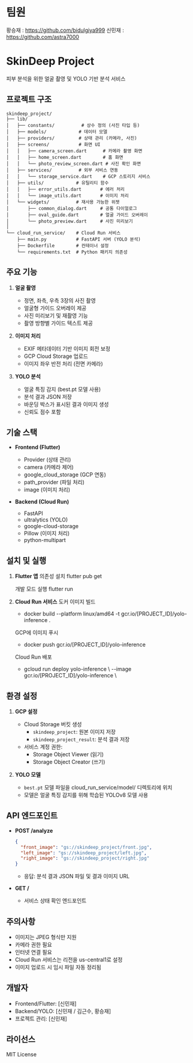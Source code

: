 # 팀원
황승재 : https://github.com/bidulgiya999
신민재 : https://github.com/astra7000

# SkinDeep Project
피부 분석을 위한 얼굴 촬영 및 YOLO 기반 분석 서비스

## 프로젝트 구조
```
skindeep_project/
├── lib/
│   ├── constants/          # 상수 정의 (사진 타입 등)
│   ├── models/            # 데이터 모델
│   ├── providers/         # 상태 관리 (카메라, 사진)
│   ├── screens/           # 화면 UI
│   │   ├── camera_screen.dart      # 카메라 촬영 화면
│   │   ├── home_screen.dart        # 홈 화면
│   │   └── photo_review_screen.dart # 사진 확인 화면
│   ├── services/          # 외부 서비스 연동
│   │   └── storage_service.dart    # GCP 스토리지 서비스
│   ├── utils/            # 유틸리티 함수
│   │   ├── error_utils.dart       # 에러 처리
│   │   └── image_utils.dart       # 이미지 처리
│   └── widgets/          # 재사용 가능한 위젯
│       ├── common_dialog.dart     # 공통 다이얼로그
│       ├── oval_guide.dart        # 얼굴 가이드 오버레이
│       └── photo_preview.dart     # 사진 미리보기
│
└── cloud_run_service/    # Cloud Run 서비스
    ├── main.py           # FastAPI 서버 (YOLO 분석)
    ├── Dockerfile        # 컨테이너 설정
    └── requirements.txt  # Python 패키지 의존성
```


## 주요 기능

1. **얼굴 촬영**
   - 정면, 좌측, 우측 3장의 사진 촬영
   - 얼굴형 가이드 오버레이 제공
   - 사진 미리보기 및 재촬영 기능
   - 촬영 방향별 가이드 텍스트 제공

2. **이미지 처리**
   - EXIF 메타데이터 기반 이미지 회전 보정
   - GCP Cloud Storage 업로드
   - 이미지 좌우 반전 처리 (전면 카메라)

3. **YOLO 분석**
   - 얼굴 특징 감지 (best.pt 모델 사용)
   - 분석 결과 JSON 저장
   - 바운딩 박스가 표시된 결과 이미지 생성
   - 신뢰도 점수 포함

## 기술 스택

- **Frontend (Flutter)**
  - Provider (상태 관리)
  - camera (카메라 제어)
  - google_cloud_storage (GCP 연동)
  - path_provider (파일 처리)
  - image (이미지 처리)

- **Backend (Cloud Run)**
  - FastAPI
  - ultralytics (YOLO)
  - google-cloud-storage
  - Pillow (이미지 처리)
  - python-multipart

## 설치 및 실행

1. **Flutter 앱**
    의존성 설치
    flutter pub get

    개발 모드 실행
    flutter run

2. **Cloud Run 서비스**
    도커 이미지 빌드
    - docker build --platform linux/amd64 -t gcr.io/[PROJECT_ID]/yolo-inference .

    GCP에 이미지 푸시
    - docker push gcr.io/[PROJECT_ID]/yolo-inference

    Cloud Run 배포
    - gcloud run deploy yolo-inference \ --image gcr.io/[PROJECT_ID]/yolo-inference \


## 환경 설정

1. **GCP 설정**
   - Cloud Storage 버킷 생성
     - `skindeep_project`: 원본 이미지 저장
     - `skindeep_project_result`: 분석 결과 저장
   - 서비스 계정 권한:
     - Storage Object Viewer (읽기)
     - Storage Object Creator (쓰기)

2. **YOLO 모델**
   - `best.pt` 모델 파일을 cloud_run_service/model/ 디렉토리에 위치
   - 모델은 얼굴 특징 감지를 위해 학습된 YOLOv8 모델 사용

## API 엔드포인트

- **POST /analyze**
  ```json
  {
    "front_image": "gs://skindeep_project/front.jpg",
    "left_image": "gs://skindeep_project/left.jpg",
    "right_image": "gs://skindeep_project/right.jpg"
  }
  ```
  - 응답: 분석 결과 JSON 파일 및 결과 이미지 URL

- **GET /**
  - 서비스 상태 확인 엔드포인트

## 주의사항

- 이미지는 JPEG 형식만 지원
- 카메라 권한 필요
- 인터넷 연결 필요
- Cloud Run 서비스는 리전을 us-central1로 설정
- 이미지 업로드 시 임시 파일 자동 정리됨

## 개발자

- Frontend/Flutter: [신민재]
- Backend/YOLO: [신민재 / 김근수, 황승재]
- 프로젝트 관리: [신민재]

## 라이선스

MIT License




